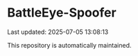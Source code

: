 # BattleEye-Spoofer

Last updated: 2025-07-05 13:08:13

This repository is automatically maintained.
